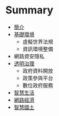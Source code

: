 # Summary

* [簡介](README.md)
* [基礎環境](infra.md)
   * 虛擬世界法規
   * 資訊環境整備
* 網路資安隱私
* [透明治理](gover.md)
   * 政府資料開放
   * 政策參與平台
   * 數位政府服務
* [智慧生活](smart.md)
* [網路經濟](econo.md)
* [智慧國土](spatial.md)

